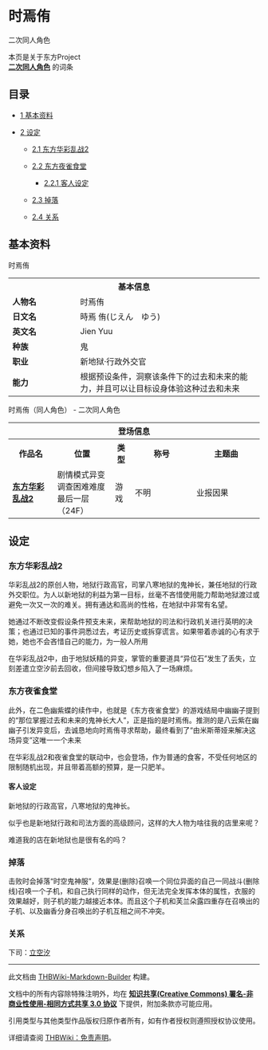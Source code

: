 # 时焉侑

<!-- source html: G:\repos\THBWiki-Markdown-Builder\THBWikiMarkdown\Temp\main\a\aa\ns0%3A%E6%97%B6%E7%84%89%E4%BE%91.html -->

二次同人角色

本页是关于东方Project  
 **[二次同人角色](./二次角色列表.md)** 的词条

## 目录

- [1 基本资料](#基本资料)
- [2 设定](#设定)

  - [2.1 东方华彩乱战2](#东方华彩乱战2)
  - [2.2 东方夜雀食堂](#东方夜雀食堂)

    - [2.2.1 客人设定](#客人设定)



  - [2.3 掉落](#掉落)
  - [2.4 关系](#关系)








## 基本资料
[](./文件-时焉侑.png.md)  [](./文件-时焉侑.png.md)时焉侑

<table>
<tbody><tr>
<th colspan="2">基本信息</th>
</tr>
<tr>
<td style="width:120px"><b>人物名</b></td><td style="min-width:300px">时焉侑</td>
</tr><tr><td><b>日文名</b></td><td>時焉 侑(じえん　ゆう)</td></tr><tr><td><b>英文名</b></td><td>Jien Yuu</td></tr><tr><td><b>种族</b></td><td>鬼</td></tr><tr><td><b>职业</b></td><td>新地狱·行政外交官</td></tr><tr><td><b>能力</b></td><td>根据预设条件，洞察该条件下的过去和未来的能力，并且可以让目标设身体验这种过去和未来</td></tr></tbody></table>

时焉侑（同人角色） - 二次同人角色

<table>
<tbody><tr>
<th colspan="5">登场信息</th>
</tr><tr><th><b>作品名</b></th><th><b>位置</b></th><th><b>类型</b></th><th><b>称号</b></th><th><b>主题曲</b></th></tr><tr><td rowspan="1" style="width:120px"><b><a href="./东方华彩乱战2.md" title="东方华彩乱战2">东方华彩乱战2</a></b></td><td style="width:130px">剧情模式异变调查困难难度最后一层（24F）</td><td class="bg-color-danger-30" style="width:30px;">游戏</td><td style="width:180px">不明</td><td style="width:200px">业报因果</td></tr></tbody></table>



## 设定

### 东方华彩乱战2
  
华彩乱战2的原创人物，地狱行政高官，司掌八寒地狱的鬼神长，兼任地狱的行政外交职位。为人以新地狱的利益为第一目标，丝毫不吝惜使用能力帮助地狱渡过或避免一次又一次的难关。拥有通达和高尚的性格，在地狱中非常有名望。
  
  
她通过不断改变假设条件预支未来，来帮助地狱的司法和行政机关进行英明的决策；也通过已知的事件洞悉过去，考证历史或拆穿谎言。如果带着赤诚的心有求于她，她也不会吝惜自己的能力，为一般人所用
  
  
在华彩乱战2中，由于地狱妖精的异变，掌管的重要道具“异位石”发生了丢失，立刻差遣立空汐前去回收，但间接导致幻想乡陷入了一场麻烦。
  


### 东方夜雀食堂
  
此外，在二色幽紫蝶的续作中，也就是《东方夜雀食堂》的游戏结局中幽幽子提到的“那位掌握过去和未来的鬼神长大人”，正是指的是时焉侑。推测的是八云紫在幽幽子引发异变后，去诚恳地向时焉侑寻求帮助，最终看到了“由米斯蒂娅来解决这场异变”这唯一一个未来
  
  
在华彩乱战2和夜雀食堂的联动中，也会登场，作为普通的食客，不受任何地区的限制随机出现，并且带着高额的预算，是一只肥羊。
  


#### 客人设定
  
新地狱的行政高官，八寒地狱的鬼神长。  

似乎也是新地狱行政和司法方面的高级顾问，这样的大人物为啥往我的店里来呢？  

难道我的店在新地狱也是很有名的吗？
  


### 掉落
  
击败时会掉落“时空鬼神服”，效果是(删除)召唤一个同位异面的自己一同战斗(删除线)召唤一个子机，和自己执行同样的动作，但无法完全发挥本体的属性，衣服的效果越好，则子机的能力越接近本体。而且这个子机和芙兰朵露四重存在召唤出的子机、以及幽香分身召唤出的子机互相之间不冲突。
  


### 关系
  
下司：[立空汐](./立空汐.md)
  





---

此文档由 [THBWiki-Markdown-Builder](https://github.com/Delsin-Yu/THBWiki-Markdown-Builder) 构建。

文档中的所有内容除特殊注明外，均在 [**知识共享(Creative Commons) 署名-非商业性使用-相同方式共享 3.0 协议**](https://creativecommons.org/licenses/by-sa/3.0/deed.zh-hans) 下提供，附加条款亦可能应用。

引用类型与其他类型作品版权归原作者所有，如有作者授权则遵照授权协议使用。

详细请查阅 [THBWiki：免责声明](https://thbwiki.cc/THBWiki:%E5%85%8D%E8%B4%A3%E5%A3%B0%E6%98%8E)。

